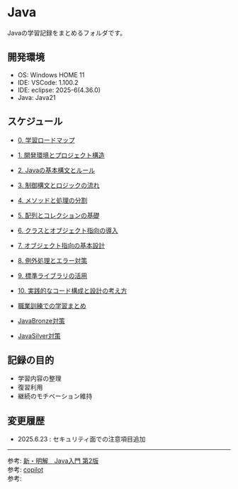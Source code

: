 # Java

Javaの学習記録をまとめるフォルダです。

## 開発環境

- OS: Windows HOME 11
- IDE: VSCode: 1.100.2
- IDE: eclipse: 2025-6(4.36.0)
- Java: Java21

## スケジュール

- [0. 学習ロードマップ](./Overview/)

- [1. 開発環境とプロジェクト構造](./Features/)
- [2. Javaの基本構文とルール](./BasicSyntax/)
- [3. 制御構文とロジックの流れ](./ControlSyntax/)
- [4. メソッドと処理の分割](./Method/)
- [5. 配列とコレクションの基礎](./Array/)
- [6. クラスとオブジェクト指向の導入](./ObjectOriented/)
- [7. オブジェクト指向の基本設計](./BasicDesign/)
- [8. 例外処理とエラー対策](./ExceptionHandling/)
- [9. 標準ライブラリの活用](./Library/)
- [10. 実践的なコード構成と設計の考え方](./CodeStructure/)

- [職業訓練での学習まとめ](./2025-training/)
- [JavaBronze対策]()
- [JavaSilver対策]()


## 記録の目的

- 学習内容の整理
- 復習利用
- 継続のモチベーション維持

## 変更履歴


- 2025.6.23 : セキュリティ面での注意項目追加

---
参考: [新・明解　Java入門 第2版]()  
参考: [copilot]()  
参考: []()  

